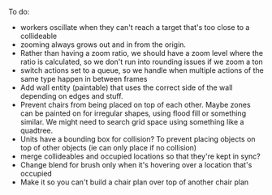 To do:
* workers oscillate when they can't reach a target that's too close to a collideable
* zooming always grows out and in from the origin. 
* Rather than having a zoom ratio, we should have a zoom level where the ratio is calculated, so we don't run into rounding issues if we zoom a ton
* switch actions set to a queue, so we handle when multiple actions of the same type happen in between frames
* Add wall entity (paintable) that uses the correct side of the wall depending on edges and stuff.
* Prevent chairs from being placed on top of each other.
    Maybe zones can be painted on for irregular shapes, using flood fill or something similar.
    We might need to search grid space using something like a quadtree.
* Units have a bounding box for collision? To prevent placing objects on top of other objects (ie can only place if no collision)
* merge collideables and occupied locations so that they're kept in sync?
* Change blend for brush only when it's hovering over a location that's occupied
* Make it so you can't build a chair plan over top of another chair plan


